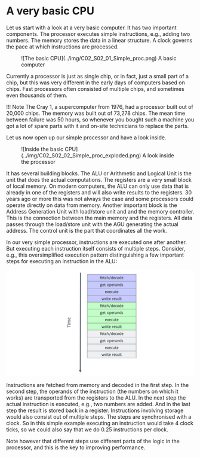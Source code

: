 # A very basic CPU

Let us start with a look at a very basic computer. It has two important components.
The processor executes simple instructions, e.g., adding two numbers. The memory 
stores the data in a linear structure. A clock governs the pace at which instructions
are processed.

<figure markdown>
  ![The basic CPU](../img/C02_S02_01_Simple_proc.png)
  <caption>A basic computer</caption>
</figure>

Currently a processor is just as single chip, or in fact, just a small part of
a chip, but this was very different in the early days of computers based on chips.
Fast processors often consisted of multiple chips, and sometimes even thousands of
them.

!!! Note
    The Cray 1, a supercomputer from 1976, had a processor built out of
    20,000 chips. The memory was built out of 73,278 chips.
    The mean time between failure was 50 hours, so whenever you
    bought such a machine you got a lot of spare parts with it and
    on-site technicians to replace the parts.

Let us now open up our simple processor and have a look inside.

<figure markdown>
  ![Inside the basic CPU](../img/C02_S02_02_Simple_proc_exploded.png)
  <caption>A look inside the processor</caption>
</figure>

It has several building blocks. 
The ALU or Arithmetic and Logical Unit is the unit that does the 
actual computations.
The registers are a very small block of local memory. On modern 
computers, the ALU can only use data that is already in one of the
registers and will also write results to the registers. 30 years ago
or more this was not always the case and some processors could operate
directly on data from memory.
Another important block is the Address Generation Unit with
load/store unit and and the memory controller. This is the connection
between the main memory and the registers. All data passes through
the load/store unit with the AGU generating the actual address.
The control unit is the part that coordinates all the work.

In our very simple processor, instructions are executed one after
another. But executing each instruction itself consists of multiple steps. Consider, e.g.,
this oversimplified execution pattern distinguishing a few important steps for executing
an instruction in the ALU:

![Instruction execution](../img/C02_S02_03_Execution.png)

Instructions are fetched from memory and decoded in the first step. 
In the second step, the operands of the instruction (the numbers on which it works)
are transported from the registers to the ALU. In the next step the actual instruction
is executed, e.g., two numbers are added. And in the last step the result is stored back
in a register. Instructions involving storage would also consist out of multiple steps.
The steps are synchronised with a clock. So in this simple example executing an instruction
would take 4 clock ticks, so we could also say that we do 0.25 instructions per clock.

Note however that different steps use different parts of the logic in the processor,
and this is the key to improving performance.
